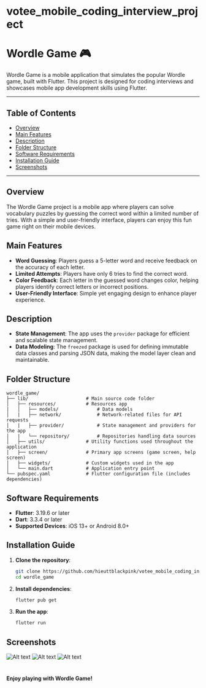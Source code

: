 # votee_mobile_coding_interview_project

# Wordle Game 🎮

Wordle Game is a mobile application that simulates the popular Wordle game, built with Flutter. This project is designed for coding interviews and showcases mobile app development skills using Flutter.

---

## Table of Contents
- [Overview](#overview)
- [Main Features](#main-features)
- [Description](#description)
- [Folder Structure](#folder-structure)
- [Software Requirements](#software-requirements)
- [Installation Guide](#installation-guide)
- [Screenshots](#screenshots)

---

## Overview

The Wordle Game project is a mobile app where players can solve vocabulary puzzles by guessing the correct word within a limited number of tries. With a simple and user-friendly interface, players can enjoy this fun game right on their mobile devices.

## Main Features

- **Word Guessing**: Players guess a 5-letter word and receive feedback on the accuracy of each letter.
- **Limited Attempts**: Players have only 6 tries to find the correct word.
- **Color Feedback**: Each letter in the guessed word changes color, helping players identify correct letters or incorrect positions.
- **User-Friendly Interface**: Simple yet engaging design to enhance player experience.

## Description

- **State Management**: The app uses the `provider` package for efficient and scalable state management.
- **Data Modeling**: The `freezed` package is used for defining immutable data classes and parsing JSON data, making the model layer clean and maintainable.

## Folder Structure

```plaintext
wordle_game/
├── lib/                     # Main source code folder
│   ├── resources/           # Resources app
|   │   ├── models/              # Data models
│   |   ├── network/             # Network-related files for API requests
│   |   ├── provider/            # State management and providers for the app
│   |   └── repository/          # Repositories handling data sources
│   ├── utils/               # Utility functions used throughout the application
│   ├── screen/              # Primary app screens (game screen, help screen)
│   ├── widgets/             # Custom widgets used in the app
│   └── main.dart            # Application entry point
└── pubspec.yaml             # Flutter configuration file (includes dependencies)
```

## Software Requirements

- **Flutter**: 3.19.6 or later
- **Dart**: 3.3.4 or later
- **Supported Devices**: iOS 13+ or Android 8.0+

## Installation Guide

1. **Clone the repository**:
   ```bash
   git clone https://github.com/hieuttblackpink/votee_mobile_coding_interview_project.git
   cd wordle_game
   ```

2. **Install dependencies**:
   ```bash
   flutter pub get
   ```

3. **Run the app**:
   ```bash
   flutter run
   ```

## Screenshots

![Alt text](/screenshot/welcome.png)
![Alt text](/screenshot/main.png)
![Alt text](/screenshot/help.png)

#

**Enjoy playing with Wordle Game!**
